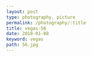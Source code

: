 ```yaml
---
layout: post
type: photography, picture
permalink: /photography/:title
title: vegas-56
date: 2018-01-08
keyword: vegas
path: 56.jpg
---
```



